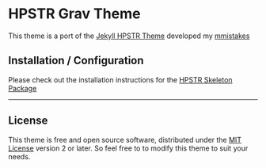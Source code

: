# HPSTR Grav Theme

This theme is a port of the [Jekyll HPSTR Theme](https://github.com/mmistakes/hpstr-jekyll-theme) developed my [mmistakes](https://mademistakes.com/)

## Installation / Configuration

Please check out the installation instructions for the [HPSTR Skeleton Package](https://github.com/getgrav/grav-skeleton-hpstr-site)

---

## License

This theme is free and open source software, distributed under the [MIT License](/LICENSE) version 2 or later. So feel free to to modify this theme to suit your needs.
